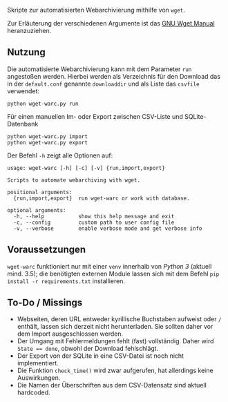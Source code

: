 Skripte zur automatisierten Webarchivierung mithilfe von `wget`.

Zur Erläuterung der verschiedenen Argumente ist das [GNU Wget Manual](https://www.gnu.org/software/wget/manual/wget.html) heranzuziehen.

## Nutzung

Die automatisierte Webarchivierung kann mit dem Parameter `run` angestoßen werden. Hierbei werden als Verzeichnis für den Download das in der `default.conf` genannte `downloaddir` und als Liste das `csvfile` verwendet:

```
python wget-warc.py run
```

Für einen manuellen Im- oder Export zwischen CSV-Liste und SQLite-Datenbank

```
python wget-warc.py import
python wget-warc.py export
```

Der Befehl `-h` zeigt alle Optionen auf:

```
usage: wget-warc [-h] [-c] [-v] {run,import,export}

Scripts to automate webarchiving with wget.

positional arguments:
  {run,import,export}  run wget-warc or work with database.

optional arguments:
  -h, --help           show this help message and exit
  -c, --config         custom path to user config file
  -v, --verbose        enable verbose mode and get verbose info
```

## Voraussetzungen

`wget-warc` funktioniert nur mit einer `venv` innerhalb von _Python 3_ (aktuell mind. 3.5); die benötigten externen Module lassen sich mit dem Befehl `pip install -r requirements.txt` installieren.

## To-Do / Missings

* Webseiten, deren URL entweder kyrillische Buchstaben aufweist oder `/` enthält, lassen sich derzeit nicht herunterladen. Sie sollten daher vor dem Import ausgeschlossen werden.
* Der Umgang mit Fehlermeldungen fehlt (fast) vollständig. Daher wird `State == done`, obwohl der Download fehlschlägt.
* Der Export von der SQLite in eine CSV-Datei ist noch nicht implementiert.
* Die Funktion `check_time()` wird zwar aufgerufen, hat allerdings keine Auswirkungen.
* Die Namen der Überschriften aus dem CSV-Datensatz sind aktuell hardcoded.
